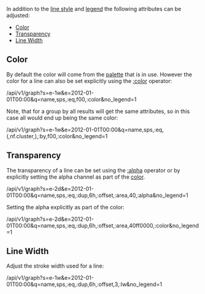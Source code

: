 In addition to the [line style](Line-Styles) and [legend](Legends) the following attributes
can be adjusted:

* [Color](#color)
* [Transparency](#transparency)
* [Line Width](#line-width)

## Color

By default the color will come from the [palette](Color-Palettes) that is in use. However the
color for a line can also be set explicitly using the [:color](style-color) operator:

/api/v1/graph?s=e-1w&e=2012-01-01T00:00&q=name,sps,:eq,f00,:color&no_legend=1

Note, that for a group by all results will get the same attributes, so in this case all would
end up being the same color:

/api/v1/graph?s=e-1w&e=2012-01-01T00:00&q=name,sps,:eq,(,nf.cluster,),:by,f00,:color&no_legend=1

## Transparency

The transparency of a line can be set using the [:alpha](style-alpha) operator or by explicitly
setting the alpha channel as part of the [color](style-color).

/api/v1/graph?s=e-2d&e=2012-01-01T00:00&q=name,sps,:eq,:dup,6h,:offset,:area,40,:alpha&no_legend=1

Setting the alpha explicitly as part of the color:

/api/v1/graph?s=e-2d&e=2012-01-01T00:00&q=name,sps,:eq,:dup,6h,:offset,:area,40ff0000,:color&no_legend=1

## Line Width

Adjust the stroke width used for a line:

/api/v1/graph?s=e-1w&e=2012-01-01T00:00&q=name,sps,:eq,:dup,6h,:offset,3,:lw&no_legend=1

